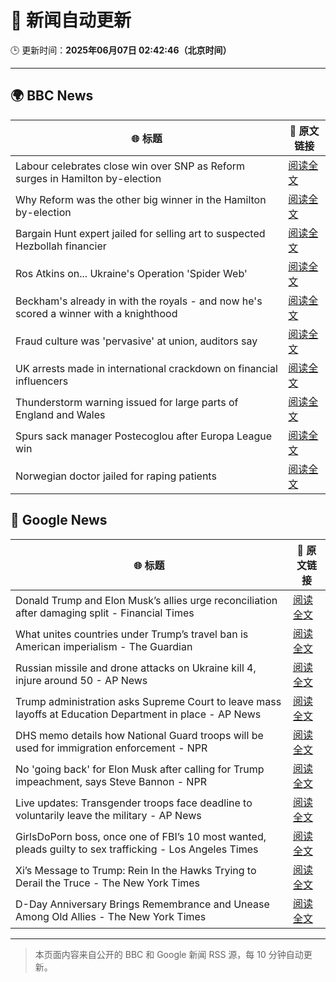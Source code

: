 # 🧠 新闻自动更新

🕒 更新时间：**2025年06月07日 02:42:46（北京时间）**

---

## 🌍 BBC News

| 🌐 标题 | 🔗 原文链接 |
|--------|-------------|
| Labour celebrates close win over SNP as Reform surges in Hamilton by-election | [阅读全文](https://www.bbc.com/news/articles/cpw7ppj2wyxo) |
| Why Reform was the other big winner in the Hamilton by-election | [阅读全文](https://www.bbc.com/news/articles/cj42gver2glo) |
| Bargain Hunt expert jailed for selling art to suspected Hezbollah financier | [阅读全文](https://www.bbc.com/news/articles/c7539vd0wepo) |
| Ros Atkins on... Ukraine's Operation 'Spider Web' | [阅读全文](https://www.bbc.com/news/videos/clyge373l56o) |
| Beckham's already in with the royals - and now he's scored a winner with a knighthood | [阅读全文](https://www.bbc.com/news/articles/c5yezxvjy25o) |
| Fraud culture was 'pervasive' at union, auditors say | [阅读全文](https://www.bbc.com/news/articles/c1w3ye4p8l3o) |
| UK arrests made in international crackdown on financial influencers | [阅读全文](https://www.bbc.com/news/articles/crljw8n78l1o) |
| Thunderstorm warning issued for large parts of England and Wales | [阅读全文](https://www.bbc.com/news/articles/cq851x1y9eqo) |
| Spurs sack manager Postecoglou after Europa League win | [阅读全文](https://www.bbc.com/sport/football/articles/c391v08kp9ro) |
| Norwegian doctor jailed for raping patients | [阅读全文](https://www.bbc.com/news/articles/cgj8x7dz435o) |

## 📰 Google News

| 🌐 标题 | 🔗 原文链接 |
|--------|-------------|
| Donald Trump and Elon Musk’s allies urge reconciliation after damaging split - Financial Times | [阅读全文](https://news.google.com/rss/articles/CBMicEFVX3lxTFAyRVkyUTBKWk03WnRlNXljdzVEWVhHSTN1M2kyOWJMMGNpZXRJbGt3RmFVb2JWLUNPR1hIQWpOS3NqNDhXcEw3eGNJZkNjOWVyN2NCa0xtam92MVM5V1Fpc1lIYnUxbGNtTTFFQTA5S3Q?oc=5) |
| What unites countries under Trump’s travel ban is American imperialism - The Guardian | [阅读全文](https://news.google.com/rss/articles/CBMiggFBVV95cUxNVU5aVU9fT1VwcVFLTXZZSnVxOTVubFVSdUpHeWlZeU1ESk5VeWNnLTZHd1h4UTBWbWdiaUxwNnAtLW43U1NENnRSNU5nR01WdDVSUE9haDROd19IOEZEZU1zZ2x3dE55S0tYaHFBQmRSbXYxY3E2X0ZFVWxNZ3JvSGJ3?oc=5) |
| Russian missile and drone attacks on Ukraine kill 4, injure around 50 - AP News | [阅读全文](https://news.google.com/rss/articles/CBMiogFBVV95cUxNMHVtSkpRWmJEbkt5UE9xUVBkbkpOblZBT3Y0UDJGS3pNZE1UX0pwb3BwSWYyR2h2bXpGbElBdXVJRXFDZERBWDJoa0F0OW51QXJPWDJob2wtV2ZidHlmenR2eEJ2VEZxVnBGblRWVTNiX3I2LWpPbVNrUTNTODI5aEZ4SXhGeWlfdWFXR0tXcHJVejVrWmlRdkppVFdWYjZZSWc?oc=5) |
| Trump administration asks Supreme Court to leave mass layoffs at Education Department in place - AP News | [阅读全文](https://news.google.com/rss/articles/CBMingFBVV95cUxPcW1qYnRYdnpBLXQxdkszT0F6OHFlTXZNUU1uX05fUVVEMkNhMXdLb3Zra0YzcWZvTlFBOVJCRGkySjdTU3JpOFhCbXJ4YTFZY0xoSERRejlpOFJUMnEwSHU5UWxYM0gyOEozNUo4YXhIZ3FmQWx1WFdiaHJNbmpIekI0dHlWUG1ad29MNTd2eG9oS1lOZVU4YVNKOHFpUQ?oc=5) |
| DHS memo details how National Guard troops will be used for immigration enforcement - NPR | [阅读全文](https://news.google.com/rss/articles/CBMikAFBVV95cUxQQzZSRi03OUVoQVZ5dXE1VnY0OEE0Vm1UUG84NmcwUXVBOGRUcFR2VnA3ekZxMUZhekJRbzRLMjFBQ3ZYM3BPcld1ZWlEQk1wN2s0bnYzdTd1OTBDUzhtenloMlhpVUdNajg0dmZjbUFKcnNGQmFMU3ZfcFZ4bjU5d3hNcURIVlVPWklDYmc1b3M?oc=5) |
| No 'going back' for Elon Musk after calling for Trump impeachment, says Steve Bannon - NPR | [阅读全文](https://news.google.com/rss/articles/CBMifkFVX3lxTE4xVUdQNU9fdVhjalNzSXpfdTlWMEd0LTFna25zNjVJc3hXLXU2eGUyaV9tYVhzSGkxXzVhYjJSMkw5aHdLRlBYblgxblhHT3BNckN1d2JfaUV1TjdfMkZmNkd2VzR4MXVnY2RrOGdLX3JveExhOGcyOTVORTNZdw?oc=5) |
| Live updates: Transgender troops face deadline to voluntarily leave the military - AP News | [阅读全文](https://news.google.com/rss/articles/CBMiakFVX3lxTE81WlB2d1lFN245MkNWN0FvSjZrazNGUzZobURSWXRGQXlsd1VLeVBXY1hDRzExRFd4bEpkQXZnZElEMlZ2cjY1SUNTMUQyQThIdFlSZU8yNFN5RjRfVFY4aWtMSlk3S3A4T1E?oc=5) |
| GirlsDoPorn boss, once one of FBI’s 10 most wanted, pleads guilty to sex trafficking - Los Angeles Times | [阅读全文](https://news.google.com/rss/articles/CBMiuAFBVV95cUxPX1FoeHNMSlpSV3Y0NEY1RzZWVGNVTTNzdnJCVExjZ1l4QUdOT2tQTExocmp5X2xqUF9JVklLVUcxTUVNbmZ0eWRDYjl5SVNHWVVLRmxwa0pJZVJjVVBWdlJ0RDBselRObFhOeWh2TFFCNmE1S0oweFd5dzAtTlhSMFNnZDZ2Szh6NXRNM1NPMzdGaDhWaUVUbU42VkNVS1NGNy1YbVI4NzR2T1hsYnFJaGtWVDRWeC0w?oc=5) |
| Xi’s Message to Trump: Rein In the Hawks Trying to Derail the Truce - The New York Times | [阅读全文](https://news.google.com/rss/articles/CBMifkFVX3lxTE5JeTVuS3c3NWlXa1pyTFZkc2NkMFg1d1BhMURiM3ktTk0tdHpobklsNmNmaXc1MTZETkRJNFNBVjhNZURMQmlOZzdIaW9JRkZJWV82eFBoNVRwOW5JOHZmNTI4M0M5WXlnMU55NVBUMllha1BQc1A3Q016YlMwdw?oc=5) |
| D-Day Anniversary Brings Remembrance and Unease Among Old Allies - The New York Times | [阅读全文](https://news.google.com/rss/articles/CBMilwFBVV95cUxNZVBnNC1wT3NELXFVY01Ubi1DbVMxc0tmWGRsbUdqZHVQclFsZ1g1Q2k5TW4xVTc1bTNYUEFPTWozNFFUWVU4RG93VWJRWTEzUzRGZjVXbGFDR1JObXNsMDVudHN0SWQ5NXRVVGIxYmZrc1lmMFk2b3V4eWJHSjFwNTVMQUU3S3kwcFNfeXFFYTh5cHUzeEJr?oc=5) |

---
> 本页面内容来自公开的 BBC 和 Google 新闻 RSS 源，每 10 分钟自动更新。